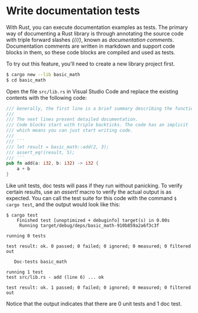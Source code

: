 # Write documentation tests

With Rust, you can execute documentation examples as tests. The primary way of documenting a Rust library is through annotating the source code with triple forward slashes *(///)*, known as *documentation comments*. Documentation comments are written in markdown and support code blocks in them, so these code blocks are compiled and used as tests.

To try out this feature, you'll need to create a new library project first.

```sh
$ cargo new --lib basic_math
$ cd basic_math
```

Open the file `src/lib.rs` in Visual Studio Code and replace the existing contents with the following code:

```rust
/// Generally, the first line is a brief summary describing the function.
///
/// The next lines present detailed documentation. 
/// Code blocks start with triple backticks. The code has an implicit `fn main()` inside and `extern crate <cratename>`,  
/// which means you can just start writing code.
///
/// ```
/// let result = basic_math::add(2, 3);
/// assert_eq!(result, 5);
/// ```
pub fn add(a: i32, b: i32) -> i32 {
    a + b
}
```

Like unit tests, doc tests will pass if they run without panicking. To verify certain results, use an *assert!* macro to verify the actual output is as expected.  You can call the test suite for this code with the command `$ cargo test`, and the output would look like this:

```output
$ cargo test
    Finished test [unoptimized + debuginfo] target(s) in 0.00s
     Running target/debug/deps/basic_math-910b859a2a6f3c3f

running 0 tests

test result: ok. 0 passed; 0 failed; 0 ignored; 0 measured; 0 filtered out

   Doc-tests basic_math

running 1 test
test src/lib.rs - add (line 6) ... ok

test result: ok. 1 passed; 0 failed; 0 ignored; 0 measured; 0 filtered out
```

Notice that the output indicates that there are 0 unit tests and 1 doc test.

